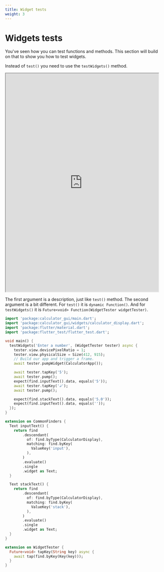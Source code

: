```yaml
---
title: Widget tests
weight: 3
---
```


# Widgets tests

You've seen how you can test functions and methods.
This section will build on that to show you how to test widgets.

Instead of `test()` you need to use the `testWidgets()` method.

<iframe width="100%" height="720px" src="https://dartpad.dev/?id=75421dd3466b326eab5a336ea3eee015?theme=light"></iframe>

The first argument is a description, just like `test()` method.
The second argument is a bit different.
For `test()` it is `dynamic Function()`.
And for `testWidgets()` it is `Future<void> Function(WidgetTester widgetTester)`.

```dart
import 'package:calculator_gui/main.dart';
import 'package:calculator_gui/widgets/calculator_display.dart';
import 'package:flutter/material.dart';
import 'package:flutter_test/flutter_test.dart';

void main() {
  testWidgets('Enter a number', (WidgetTester tester) async {
    tester.view.devicePixelRatio = 1;
    tester.view.physicalSize = Size(412, 915);
    // Build our app and trigger a frame.
    await tester.pumpWidget(CalculatorApp());

    await tester.tapKey('5');
    await tester.pump();
    expect(find.inputText().data, equals('5'));
    await tester.tapKey('↲');
    await tester.pump();

    expect(find.stackText().data, equals('5.0'));
    expect(find.inputText().data, equals(''));
  });
}

extension on CommonFinders {
  Text inputText() {
    return find
        .descendant(
          of: find.byType(CalculatorDisplay),
          matching: find.byKey(
            ValueKey('input'),
          ),
        )
        .evaluate()
        .single
        .widget as Text;
  }

  Text stackText() {
    return find
        .descendant(
          of: find.byType(CalculatorDisplay),
          matching: find.byKey(
            ValueKey('stack'),
          ),
        )
        .evaluate()
        .single
        .widget as Text;
  }
}

extension on WidgetTester {
  Future<void> tapKey(String key) async {
    await tap(find.byKey(Key(key)));
  }
}
```
